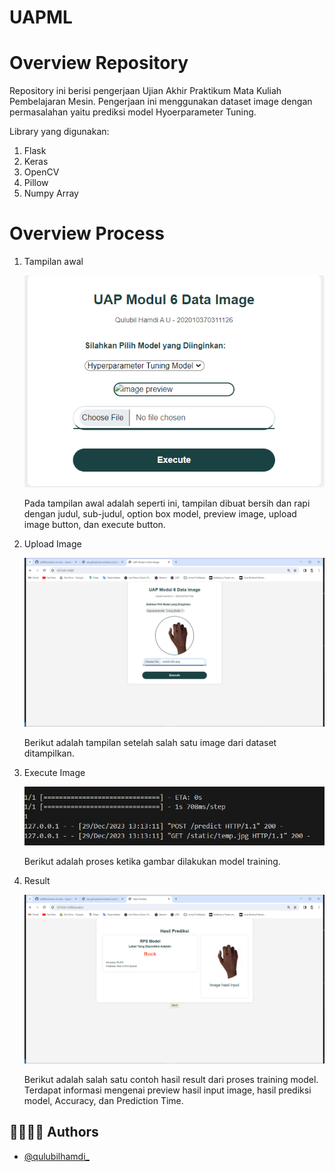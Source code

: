 # UAPML

# Overview Repository
Repository ini berisi pengerjaan Ujian Akhir Praktikum Mata Kuliah Pembelajaran Mesin.
Pengerjaan ini menggunakan dataset image dengan permasalahan yaitu prediksi model Hyoerparameter Tuning.

Library yang digunakan:
1. Flask
2. Keras
3. OpenCV
4. Pillow
5. Numpy Array

# Overview Process

1. Tampilan awal
   
   ![image](assets/image1.png)
   
   Pada tampilan awal adalah seperti ini, tampilan dibuat bersih dan rapi dengan judul, sub-judul, option box model, preview image, upload image button, dan execute button.
   
2. Upload Image
   
   ![image](assets/Screenshot(94).png)
   
   Berikut adalah tampilan setelah salah satu image dari dataset ditampilkan.

3. Execute Image
   
   ![image](assets/Image4.png)
   
   Berikut adalah proses ketika gambar dilakukan model training.
   
4. Result
   
   ![image](assets/Screenshot(95).png)
   
   Berikut adalah salah satu contoh hasil result dari proses training model. Terdapat informasi mengenai preview hasil input image, hasil prediksi model, Accuracy, dan Prediction Time.

## 👩‍💻👩‍💻 Authors

- [@qulubilhamdi_](https://www.github.com/QulubilHamdiAU)
